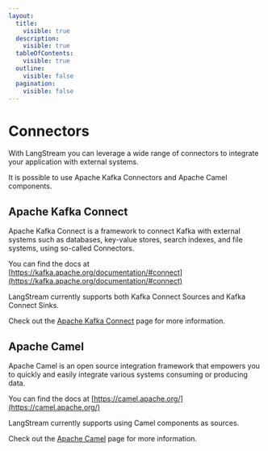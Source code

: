 ```yaml
---
layout:
  title:
    visible: true
  description:
    visible: true
  tableOfContents:
    visible: true
  outline:
    visible: false
  pagination:
    visible: false
---
```


# Connectors

With LangStream you can leverage a wide range of connectors to integrate your application with external systems.

It is possible to use Apache Kafka Connectors and Apache Camel components.


## Apache Kafka Connect

Apache Kafka Connect is a framework to connect Kafka with external systems such as databases, key-value stores, search indexes, and file systems, using so-called Connectors.

You can find the docs at [https://kafka.apache.org/documentation/#connect](https://kafka.apache.org/documentation/#connect)

LangStream currently supports both Kafka Connect Sources and Kafka Connect Sinks.


Check out the [Apache Kafka Connect](./kafka-connect.md) page for more information.


## Apache Camel

Apache Camel is an open source integration framework that empowers you to quickly and easily integrate various systems consuming or producing data.

You can find the docs at [https://camel.apache.org/](https://camel.apache.org/)

LangStream currently supports using Camel components as sources.

Check out the [Apache Camel](./camel.md) page for more information.
